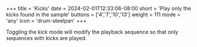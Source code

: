 +++
title = 'Kicks'
date = 2024-02-01T12:33:06-08:00
short = 'Play only the kicks found in the sample'
buttons = ['4','7','10','13']
weight = 111
mode = 'any'
icon = 'drum-steelpan'
+++


Toggling the kick mode will modify the playback sequence so that only sequences with kicks are played.
